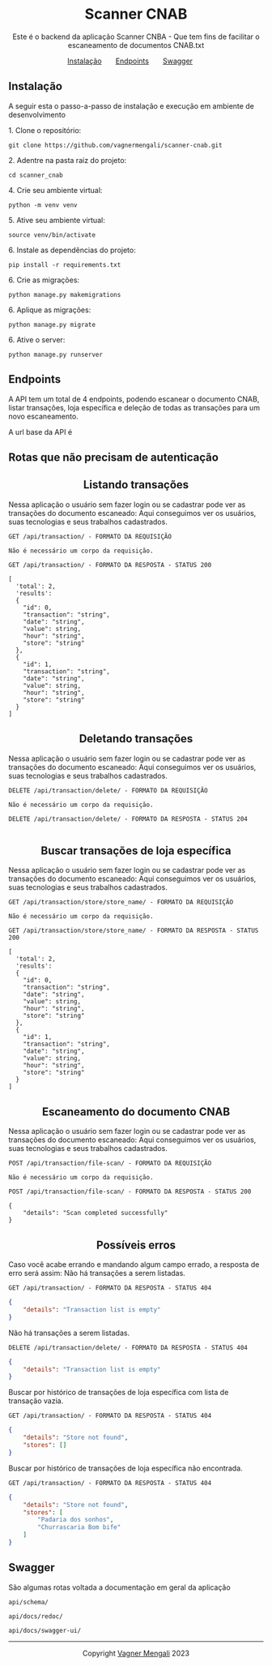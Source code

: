 <h1 align="center">
  Scanner CNAB
</h1>

<p align = "center">
Este é o backend da aplicação Scanner CNBA - Que tem fins de facilitar o escaneamento de documentos CNAB.txt
</p>

<p align="center">
  <a href="#instalação">Instalação</a>&nbsp;&nbsp;&nbsp;&nbsp;&nbsp;&nbsp;
  <a href="#endpoints">Endpoints</a>&nbsp;&nbsp;&nbsp;&nbsp;&nbsp;&nbsp;
  <a href="#swagger">Swagger</a>&nbsp;&nbsp;&nbsp;&nbsp;&nbsp;&nbsp;
</p>

## **Instalação**

A seguir esta o passo-a-passo de instalação e execução em ambiente de desenvolvimento<br/>

<p>1. Clone o repositório:</p>

```
git clone https://github.com/vagnermengali/scanner-cnab.git
```
<p>2. Adentre na pasta raiz do projeto:</p>
  
```
cd scanner_cnab
```
<p>4. Crie seu ambiente virtual:</p>
  
```
python -m venv venv    
```
<p>5. Ative seu ambiente virtual:</p>
  
```
source venv/bin/activate  
```
<p>6. Instale as dependências do projeto:</p>
  
```
pip install -r requirements.txt 
```
<p>6. Crie as migrações:</p>
  
```
python manage.py makemigrations 
```
<p>6. Aplique as migrações:</p>
  
```
python manage.py migrate
```
<p>6. Ative o server:</p>

```
python manage.py runserver
```

## **Endpoints**

A API tem um total de 4 endpoints, podendo escanear o documento CNAB, listar transações, loja específica e deleção de todas as transações para um novo escaneamento. <br/>

A url base da API é 

## Rotas que não precisam de autenticação

<h2 align ='center'> Listando transações </h2>

Nessa aplicação o usuário sem fazer login ou se cadastrar pode ver as transações do documento escaneado:
Aqui conseguimos ver os usuários, suas tecnologias e seus trabalhos cadastrados.

`GET /api/transaction/ - FORMATO DA REQUISIÇÃO`

```
Não é necessário um corpo da requisição.
```

`GET /api/transaction/ - FORMATO DA RESPOSTA - STATUS 200`

```
[
  'total': 2,
  'results': 
  {
    "id": 0,
    "transaction": "string",
    "date": "string",
    "value": string,
    "hour": "string",
    "store": "string"
  },
  {
    "id": 1,
    "transaction": "string",
    "date": "string",
    "value": string,
    "hour": "string",
    "store": "string"
  }
]
```

<h2 align ='center'> Deletando transações </h2>

Nessa aplicação o usuário sem fazer login ou se cadastrar pode ver as transações do documento escaneado:
Aqui conseguimos ver os usuários, suas tecnologias e seus trabalhos cadastrados.

`DELETE /api/transaction/delete/ - FORMATO DA REQUISIÇÃO`

```
Não é necessário um corpo da requisição.
```

`DELETE /api/transaction/delete/ - FORMATO DA RESPOSTA - STATUS 204`

```

```

<h2 align ='center'> Buscar transações de loja específica  </h2>

Nessa aplicação o usuário sem fazer login ou se cadastrar pode ver as transações do documento escaneado:
Aqui conseguimos ver os usuários, suas tecnologias e seus trabalhos cadastrados.

`GET /api/transaction/store/store_name/ - FORMATO DA REQUISIÇÃO`

```
Não é necessário um corpo da requisição.
```

`GET /api/transaction/store/store_name/ - FORMATO DA RESPOSTA - STATUS 200`

```
[
  'total': 2,
  'results': 
  {
    "id": 0,
    "transaction": "string",
    "date": "string",
    "value": string,
    "hour": "string",
    "store": "string"
  },
  {
    "id": 1,
    "transaction": "string",
    "date": "string",
    "value": string,
    "hour": "string",
    "store": "string"
  }
]
```

<h2 align ='center'> Escaneamento do documento CNAB </h2>

Nessa aplicação o usuário sem fazer login ou se cadastrar pode ver as transações do documento escaneado:
Aqui conseguimos ver os usuários, suas tecnologias e seus trabalhos cadastrados.

`POST /api/transaction/file-scan/ - FORMATO DA REQUISIÇÃO`

```
Não é necessário um corpo da requisição.
```

`POST /api/transaction/file-scan/ - FORMATO DA RESPOSTA - STATUS 200`

```
{
    "details": "Scan completed successfully"
}
```

<h2 align ='center'> Possíveis erros </h2>

Caso você acabe errando e mandando algum campo errado, a resposta de erro será assim:
Não há transações a serem listadas.

`GET /api/transaction/ - FORMATO DA RESPOSTA - STATUS 404`

```json
{
    "details": "Transaction list is empty"
}
```

Não há transações a serem listadas.

`DELETE /api/transaction/delete/ - FORMATO DA RESPOSTA - STATUS 404`

```json
{
    "details": "Transaction list is empty"
}
```

Buscar por histórico de transações de loja específica com lista de transação vazia.

`GET /api/transaction/ - FORMATO DA RESPOSTA - STATUS 404`

```json
{
    "details": "Store not found",
    "stores": []
}
```
Buscar por histórico de transações de loja específica não encontrada.

`GET /api/transaction/ - FORMATO DA RESPOSTA - STATUS 404`

```json
{
    "details": "Store not found",
    "stores": [
        "Padaria dos sonhos",
        "Churrascaria Bom bife"
    ]
}
```
## **Swagger**

São algumas rotas voltada a documentação em geral da aplicação

`api/schema/ `

`api/docs/redoc/ `

`api/docs/swagger-ui/ `

---

<p align ='center'> Copyright <a href="https://github.com/vagnermengali">Vagner Mengali</a> 2023 </p>
